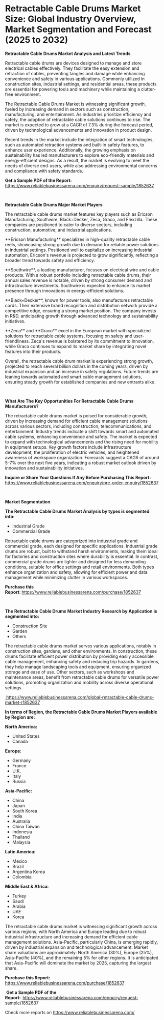 <p><h1>Retractable Cable Drums Market Size: Global Industry Overview, Market Segmentation and Forecast (2025 to 2032)</h1></p><p><strong>Retractable Cable Drums Market Analysis and Latest Trends</strong></p>
<p><p>Retractable cable drums are devices designed to manage and store electrical cables effectively. They facilitate the easy extension and retraction of cables, preventing tangles and damage while enhancing convenience and safety in various applications. Commonly utilized in construction sites, industrial settings, and residential areas, these products are essential for powering tools and machinery while maintaining a clutter-free environment.</p><p>The Retractable Cable Drums Market is witnessing significant growth, fueled by increasing demand in sectors such as construction, manufacturing, and entertainment. As industries prioritize efficiency and safety, the adoption of retractable cable solutions continues to rise. The market is expected to grow at a CAGR of 7.3% during the forecast period, driven by technological advancements and innovation in product design.</p><p>Recent trends in the market include the integration of smart technologies, such as automated retraction systems and built-in safety features, to enhance user experience. Additionally, the growing emphasis on sustainability has led manufacturers to explore eco-friendly materials and energy-efficient designs. As a result, the market is evolving to meet the needs of diverse end-users, while also addressing environmental concerns and compliance with safety standards.</p></p>
<p><strong>Get a Sample PDF of the Report:&nbsp;</strong> <a href="https://www.reliablebusinessarena.com/enquiry/request-sample/1852637?utm_campaign=3042&utm_medium=2&utm_source=Github&utm_content=ia&utm_term=12042025&utm_id=retractable-cable-drums">https://www.reliablebusinessarena.com/enquiry/request-sample/1852637</a></p>
<p>&nbsp;</p>
<p><strong>Retractable Cable Drums Major Market Players</strong></p>
<p><p>The retractable cable drums market features key players such as Ericson Manufacturing, Southwire, Black+Decker, Zeca, Graco, and Flexzilla. These companies are positioned to cater to diverse sectors, including construction, automotive, and industrial applications.</p><p>**Ericson Manufacturing** specializes in high-quality retractable cable reels, showcasing strong growth due to demand for reliable power solutions in industrial settings. Positioned well to capitalize on increasing industrial automation, Ericson's revenue is projected to grow significantly, reflecting a broader trend towards safety and efficiency.</p><p>**Southwire**, a leading manufacturer, focuses on electrical wire and cable products. With a robust portfolio including retractable cable drums, their annual sales revenue is notable, driven by strong consumer demand and infrastructure investments. Southwire is expected to enhance its market presence through innovations in energy-efficient solutions.</p><p>**Black+Decker**, known for power tools, also manufactures retractable cords. Their extensive brand recognition and distribution network provide a competitive edge, ensuring a strong market position. The company invests in R&D, anticipating growth through advanced technology and sustainability initiatives.</p><p>**Zeca** and **Graco** excel in the European market with specialized solutions for retractable cable systems, focusing on safety and user-friendliness. Zeca's revenue is bolstered by its commitment to innovation, while Graco continues to expand its market share by integrating novel features into their products.</p><p>Overall, the retractable cable drum market is experiencing strong growth, projected to reach several billion dollars in the coming years, driven by industrial expansion and an increase in safety regulations. Future trends are leaning towards automated and smart cable management solutions, ensuring steady growth for established companies and new entrants alike.</p></p>
<p>&nbsp;</p>
<p><strong>What Are The Key Opportunities For Retractable Cable Drums Manufacturers?</strong></p>
<p><p>The retractable cable drums market is poised for considerable growth, driven by increasing demand for efficient cable management solutions across various sectors, including construction, telecommunications, and entertainment. Industry trends indicate a shift towards smart and automated cable systems, enhancing convenience and safety. The market is expected to expand with technological advancements and the rising need for mobility in equipment setups. Key growth factors include infrastructure development, the proliferation of electric vehicles, and heightened awareness of workspace organization. Forecasts suggest a CAGR of around 5-7% over the next five years, indicating a robust market outlook driven by innovation and sustainability initiatives.</p></p>
<p><strong>Inquire or Share Your Questions If Any Before Purchasing This Report:</strong> <a href="https://www.reliablebusinessarena.com/enquiry/pre-order-enquiry/1852637?utm_campaign=3042&utm_medium=2&utm_source=Github&utm_content=ia&utm_term=12042025&utm_id=retractable-cable-drums">https://www.reliablebusinessarena.com/enquiry/pre-order-enquiry/1852637</a></p>
<p>&nbsp;</p>
<p><strong>Market Segmentation</strong></p>
<p><strong>The Retractable Cable Drums Market Analysis by types is segmented into:</strong></p>
<p><ul><li>Industrial Grade</li><li>Commercial Grade</li></ul></p>
<p><p>Retractable cable drums are categorized into industrial grade and commercial grade, each designed for specific applications. Industrial grade drums are robust, built to withstand harsh environments, making them ideal for factories and construction sites where durability is essential. In contrast, commercial grade drums are lighter and designed for less demanding conditions, suitable for office settings and retail environments. Both types enhance organization and safety, allowing for efficient power and data management while minimizing clutter in various workspaces.</p></p>
<p><strong>Purchase this Report:&nbsp;</strong><a href="https://www.reliablebusinessarena.com/purchase/1852637?utm_campaign=3042&utm_medium=2&utm_source=Github&utm_content=ia&utm_term=12042025&utm_id=retractable-cable-drums">https://www.reliablebusinessarena.com/purchase/1852637</a></p>
<p>&nbsp;</p>
<p><strong>The Retractable Cable Drums Market Industry Research by Application is segmented into:</strong></p>
<p><ul><li>Construction Site</li><li>Garden</li><li>Others</li></ul></p>
<p><p>The retractable cable drums market serves various applications, notably in construction sites, gardens, and other environments. In construction, these drums facilitate efficient power distribution by providing easily accessible cable management, enhancing safety and reducing trip hazards. In gardens, they help manage landscaping tools and equipment, ensuring organized storage and ease of use. Other sectors, such as workshops and maintenance areas, benefit from retractable cable drums for versatile power solutions, promoting organization and mobility across diverse operational settings.</p></p>
<p><a href="https://www.reliablebusinessarena.com/global-retractable-cable-drums-market-r1852637?utm_campaign=3042&utm_medium=2&utm_source=Github&utm_content=ia&utm_term=12042025&utm_id=retractable-cable-drums">&nbsp;https://www.reliablebusinessarena.com/global-retractable-cable-drums-market-r1852637</a></p>
<p><strong>In terms of Region, the Retractable Cable Drums Market Players available by Region are:</strong></p>
<p>
    <p> <strong> North America: </strong>
        <ul>
            <li>United States</li>
            <li>Canada</li>
        </ul>
        </p> 
    <p> <strong> Europe: </strong>
        <ul>
            <li>Germany</li>
            <li>France</li>
            <li>U.K.</li>
            <li>Italy</li>
            <li>Russia</li>
        </ul>
        </p> 
    <p> <strong> Asia-Pacific: </strong>
        <ul>
            <li>China</li>
            <li>Japan</li>
            <li>South Korea</li>
            <li>India</li>
            <li>Australia</li>
            <li>China Taiwan</li>
            <li>Indonesia</li>
            <li>Thailand</li>
            <li>Malaysia</li>
        </ul>
        </p> 
    <p> <strong> Latin America: </strong>
        <ul>
            <li>Mexico</li>
            <li>Brazil</li>
            <li>Argentina Korea</li>
            <li>Colombia</li>
        </ul>
        </p> 
    <p> <strong> Middle East & Africa: </strong>
        <ul>
            <li>Turkey</li>
            <li>Saudi</li>
            <li>Arabia</li>
            <li>UAE</li>
            <li>Korea</li>
        </ul>
    </p>
    </p>
<p><p>The retractable cable drums market is witnessing significant growth across various regions, with North America and Europe leading due to robust industrial infrastructure and increasing demand for efficient cable management solutions. Asia-Pacific, particularly China, is emerging rapidly, driven by industrial expansion and technological advancement. Market share valuations are approximately: North America (30%), Europe (25%), Asia-Pacific (40%), and the remaining 5% for other regions. It is anticipated that Asia-Pacific will dominate the market by 2025, capturing the largest share.</p></p>
<p><strong>Purchase this Report: </strong><a href="https://www.reliablebusinessarena.com/purchase/1852637?utm_campaign=3042&utm_medium=2&utm_source=Github&utm_content=ia&utm_term=12042025&utm_id=retractable-cable-drums">https://www.reliablebusinessarena.com/purchase/1852637</a></p>
<p>&nbsp;<strong>Get a Sample PDF of the Report:&nbsp;&nbsp;</strong><a href="https://www.reliablebusinessarena.com/enquiry/request-sample/1852637?utm_campaign=3042&utm_medium=2&utm_source=Github&utm_content=ia&utm_term=12042025&utm_id=retractable-cable-drums">https://www.reliablebusinessarena.com/enquiry/request-sample/1852637</a></p>
<p><strong></strong></p>
<p>Check more reports on <a href="https://www.reliablebusinessarena.com/?utm_campaign=3042&utm_medium=2&utm_source=Github&utm_content=ia&utm_term=12042025&utm_id=retractable-cable-drums">https://www.reliablebusinessarena.com/</a></p>